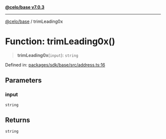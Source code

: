 [**@celo/base v7.0.3**](../README.md)

***

[@celo/base](../README.md) / trimLeading0x

# Function: trimLeading0x()

> **trimLeading0x**(`input`): `string`

Defined in: [packages/sdk/base/src/address.ts:16](https://github.com/celo-org/developer-tooling/blob/master/packages/sdk/base/src/address.ts#L16)

## Parameters

### input

`string`

## Returns

`string`

